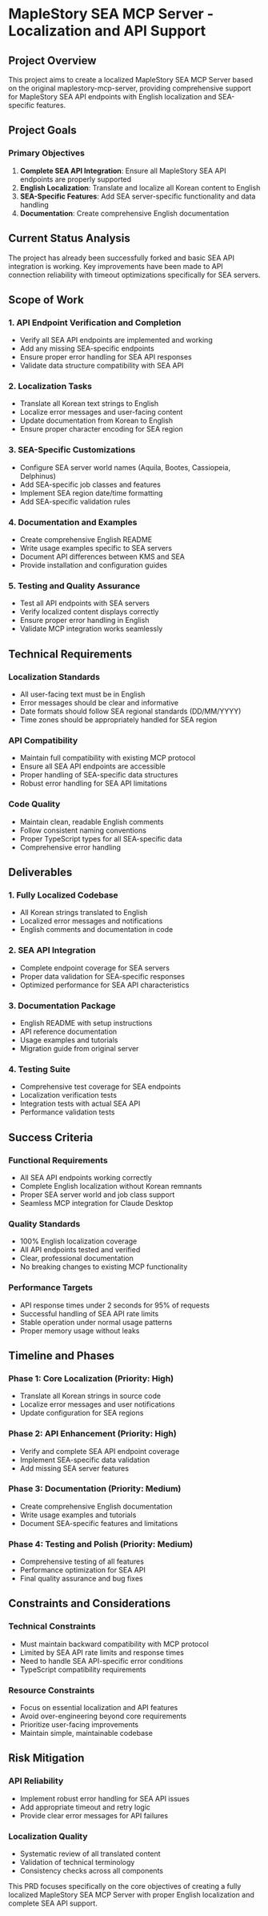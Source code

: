 # MapleStory SEA MCP Server - Localization and API Support

## Project Overview

This project aims to create a localized MapleStory SEA MCP Server based on the original maplestory-mcp-server, providing comprehensive support for MapleStory SEA API endpoints with English localization and SEA-specific features.

## Project Goals

### Primary Objectives
1. **Complete SEA API Integration**: Ensure all MapleStory SEA API endpoints are properly supported
2. **English Localization**: Translate and localize all Korean content to English
3. **SEA-Specific Features**: Add SEA server-specific functionality and data handling
4. **Documentation**: Create comprehensive English documentation

## Current Status Analysis

The project has already been successfully forked and basic SEA API integration is working. Key improvements have been made to API connection reliability with timeout optimizations specifically for SEA servers.

## Scope of Work

### 1. API Endpoint Verification and Completion
- Verify all SEA API endpoints are implemented and working
- Add any missing SEA-specific endpoints
- Ensure proper error handling for SEA API responses
- Validate data structure compatibility with SEA API

### 2. Localization Tasks
- Translate all Korean text strings to English
- Localize error messages and user-facing content
- Update documentation from Korean to English
- Ensure proper character encoding for SEA region

### 3. SEA-Specific Customizations
- Configure SEA server world names (Aquila, Bootes, Cassiopeia, Delphinus)
- Add SEA-specific job classes and features
- Implement SEA region date/time formatting
- Add SEA-specific validation rules

### 4. Documentation and Examples
- Create comprehensive English README
- Write usage examples specific to SEA servers
- Document API differences between KMS and SEA
- Provide installation and configuration guides

### 5. Testing and Quality Assurance
- Test all API endpoints with SEA servers
- Verify localized content displays correctly
- Ensure proper error handling in English
- Validate MCP integration works seamlessly

## Technical Requirements

### Localization Standards
- All user-facing text must be in English
- Error messages should be clear and informative
- Date formats should follow SEA regional standards (DD/MM/YYYY)
- Time zones should be appropriately handled for SEA region

### API Compatibility
- Maintain full compatibility with existing MCP protocol
- Ensure all SEA API endpoints are accessible
- Proper handling of SEA-specific data structures
- Robust error handling for SEA API limitations

### Code Quality
- Maintain clean, readable English comments
- Follow consistent naming conventions
- Proper TypeScript types for all SEA-specific data
- Comprehensive error handling

## Deliverables

### 1. Fully Localized Codebase
- All Korean strings translated to English
- Localized error messages and notifications
- English comments and documentation in code

### 2. SEA API Integration
- Complete endpoint coverage for SEA servers
- Proper data validation for SEA-specific responses
- Optimized performance for SEA API characteristics

### 3. Documentation Package
- English README with setup instructions
- API reference documentation
- Usage examples and tutorials
- Migration guide from original server

### 4. Testing Suite
- Comprehensive test coverage for SEA endpoints
- Localization verification tests
- Integration tests with actual SEA API
- Performance validation tests

## Success Criteria

### Functional Requirements
- All SEA API endpoints working correctly
- Complete English localization without Korean remnants
- Proper SEA server world and job class support
- Seamless MCP integration for Claude Desktop

### Quality Standards
- 100% English localization coverage
- All API endpoints tested and verified
- Clear, professional documentation
- No breaking changes to existing MCP functionality

### Performance Targets
- API response times under 2 seconds for 95% of requests
- Successful handling of SEA API rate limits
- Stable operation under normal usage patterns
- Proper memory usage without leaks

## Timeline and Phases

### Phase 1: Core Localization (Priority: High)
- Translate all Korean strings in source code
- Localize error messages and user notifications
- Update configuration for SEA regions

### Phase 2: API Enhancement (Priority: High)
- Verify and complete SEA API endpoint coverage
- Implement SEA-specific data validation
- Add missing SEA server features

### Phase 3: Documentation (Priority: Medium)
- Create comprehensive English documentation
- Write usage examples and tutorials
- Document SEA-specific features and limitations

### Phase 4: Testing and Polish (Priority: Medium)
- Comprehensive testing of all features
- Performance optimization for SEA API
- Final quality assurance and bug fixes

## Constraints and Considerations

### Technical Constraints
- Must maintain backward compatibility with MCP protocol
- Limited by SEA API rate limits and response times
- Need to handle SEA API-specific error conditions
- TypeScript compatibility requirements

### Resource Constraints
- Focus on essential localization and API features
- Avoid over-engineering beyond core requirements
- Prioritize user-facing improvements
- Maintain simple, maintainable codebase

## Risk Mitigation

### API Reliability
- Implement robust error handling for SEA API issues
- Add appropriate timeout and retry logic
- Provide clear error messages for API failures

### Localization Quality
- Systematic review of all translated content
- Validation of technical terminology
- Consistency checks across all components

This PRD focuses specifically on the core objectives of creating a fully localized MapleStory SEA MCP Server with proper English localization and complete SEA API support.